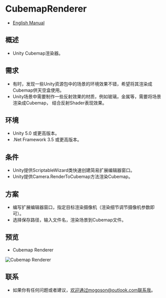 ﻿# CubemapRenderer
- [English Manual](./README.md)

## 概述
- Unity Cubemap渲染器。

## 需求
- 有时，发现一些Unity资源包中的场景的环境效果不错，希望将其渲染成Cubemap供天空盒使用。
- Unity场景中需要制作一些反射效果的材质，例如玻璃，金属等，需要将场景渲染成Cubemap，
  结合反射Shader表现效果。

## 环境
- Unity 5.0 或更高版本。
- .Net Framework 3.5 或更高版本。

## 条件
- Unity提供ScriptableWizard类快速创建简易扩展编辑器窗口。
- Unity提供Camera.RenderToCubemap方法渲染Cubemap。

## 方案
- 编写扩展编辑器窗口，指定目标渲染摄像机（渲染细节调节摄像机参数即可）。
- 选择保存路径，输入文件名，渲染场景到Cubemap文件。

## 预览
- Cubemap Renderer

![Cubemap Renderer](./Attachments/README_Image/CubemapRenderer.gif)

## 联系
- 如果你有任何问题或者建议，欢迎通过mogoson@outlook.com联系我。